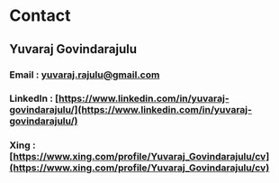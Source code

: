 # Contact

## Yuvaraj Govindarajulu

### Email : yuvaraj.rajulu@gmail.com

### LinkedIn : [https://www.linkedin.com/in/yuvaraj-govindarajulu/](https://www.linkedin.com/in/yuvaraj-govindarajulu/)
### Xing : [https://www.xing.com/profile/Yuvaraj_Govindarajulu/cv](https://www.xing.com/profile/Yuvaraj_Govindarajulu/cv)
